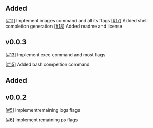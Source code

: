 ## Added

[[#11](https://github.com/MitchellBerend/docker-manager/issues/11)] Implement images command and all its flags
[[#17](https://github.com/MitchellBerend/docker-manager/pull/17)] Added shell completion generation
[[#18](https://github.com/MitchellBerend/docker-manager/pull/18)] Added readme and license


v0.0.3
---

[[#13](https://github.com/MitchellBerend/docker-manager/issues/13)] Implement exec command and most flags

[[#15](https://github.com/MitchellBerend/docker-manager/pull/15)] Added bash compeltion command

## Added

v0.0.2
---

[[#5](https://github.com/MitchellBerend/docker-manager/issues/5)] Implementremaining logs flags

[[#6](https://github.com/MitchellBerend/docker-manager/issues/6)] Implement remaining ps flags
